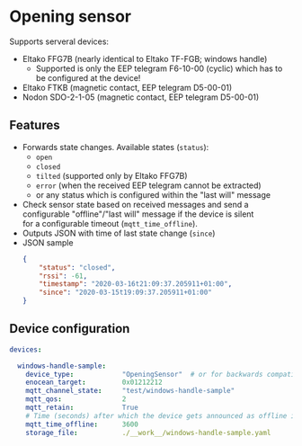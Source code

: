 
# Opening sensor

Supports serveral devices:  
- Eltako FFG7B (nearly identical to Eltako TF-FGB; windows handle)
  - Supported is only the EEP telegram F6-10-00 (cyclic) which has to be configured at the device!
- Eltako FTKB (magnetic contact, EEP telegram D5-00-01)
- Nodon SDO-2-1-05 (magnetic contact, EEP telegram D5-00-01)

## Features

- Forwards state changes. Available states (`status`): 
  - `open`
  - `closed`
  - `tilted` (supported only by Eltako FFG7B)
  - `error` (when the received EEP telegram cannot be extracted)
  - or any status which is configured within the "last will" message 
- Check sensor state based on received messages and send a configurable "offline"/"last will" message if the device is silent  
  for a configurable timeout (`mqtt_time_offline`).
- Outputs JSON with time of last state change (`since`)
- JSON sample
  ```json
  {
      "status": "closed",
      "rssi": -61,
      "timestamp": "2020-03-16t21:09:37.205911+01:00",
      "since": "2020-03-15t19:09:37.205911+01:00"
  }
  ```


## Device configuration

```yaml
devices:

  windows-handle-sample:
    device_type:            "OpeningSensor"  # or for backwards compatibility "EltakoFFG7B"
    enocean_target:         0x01212212     
    mqtt_channel_state:     "test/windows-handle-sample"
    mqtt_qos:               2
    mqtt_retain:            True
    # Time (seconds) after which the device gets announced as offline if status message came in.    
    mqtt_time_offline:      3600    
    storage_file:           ./__work__/windows-handle-sample.yaml
```
